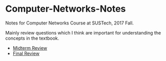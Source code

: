 # Computer-Networks-Notes

Notes for Computer Networks Course at SUSTech, 2017 Fall.

Mainly review questions which I think are important for understanding the concepts in the textbook.

- [Midterm Review](midterm.md)
- [Final Review](final.md)
